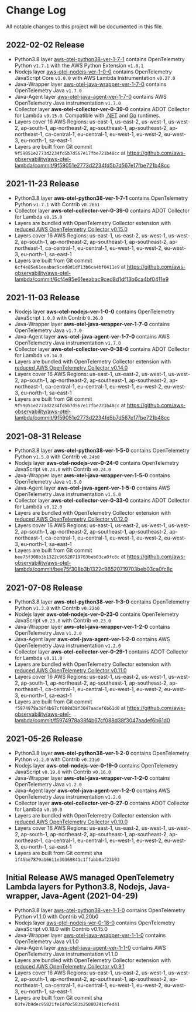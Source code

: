 # Change Log
All notable changes to this project will be documented in this file.

## 2022-02-02 Release
- Python3.8 layer [aws-otel-python38-ver-1-7-1](https://aws-otel.github.io/docs/getting-started/lambda/lambda-python) contains OpenTelemetry Python `v1.7.1` with the AWS Python Extension `v1.0.1`
- Nodejs layer [aws-otel-nodejs-ver-1-0-0](https://aws-otel.github.io/docs/getting-started/lambda/lambda-js) contains OpenTelemetry JavaScript Core `v1.0.0` with AWS Lambda Instrumentation `v0.27.0`
- Java-Wrapper layer [aws-otel-java-wrapper-ver-1-7-0](https://aws-otel.github.io/docs/getting-started/lambda/lambda-java) contains OpenTelemetry Java `v1.7.0`
- Java-Agent layer [aws-otel-java-agent-ver-1-7-0](https://aws-otel.github.io/docs/getting-started/lambda/lambda-java-auto-instr) contains AWS OpenTelemetry Java instrumentation `v1.7.0`
- Collector layer **aws-otel-collector-ver-0-39-0** contains ADOT Collector for Lambda `v0.15.0`. Compatible with [.NET](https://aws-otel.github.io/docs/getting-started/lambda/lambda-dotnet) and [Go](https://aws-otel.github.io/docs/getting-started/lambda/lambda-go) runtimes.
- Layers cover 16 AWS Regions: us-east-1, us-east-2, us-west-1, us-west-2, ap-south-1, ap-northeast-2, ap-southeast-1, ap-southeast-2, ap-northeast-1, ca-central-1, eu-central-1, eu-west-1, eu-west-2, eu-west-3, eu-north-1, sa-east-1
- Layers are built from Git commit `9f59051e2773d2234fd5b7d567e17fbe721b48cc` at https://github.com/aws-observability/aws-otel-lambda/commit/9f59051e2773d2234fd5b7d567e17fbe721b48cc

## 2021-11-23 Release
- Python3.8 layer **aws-otel-python38-ver-1-7-1** contains OpenTelemetry Python `v1.7.1` with Contrib `v0.26b1`
- Collector layer **aws-otel-collector-ver-0-39-0** contains ADOT Collector for Lambda `v0.15.0`
- Layers are bundled with OpenTelemetry Collector extension with [reduced AWS OpenTelemetry Collector v0.15.0](https://github.com/aws-observability/aws-otel-collector/releases/tag/pkg%2Flambdacomponents%2Fv0.14.0)
- Layers cover 16 AWS Regions: us-east-1, us-east-2, us-west-1, us-west-2, ap-south-1, ap-northeast-2, ap-southeast-1, ap-southeast-2, ap-northeast-1, ca-central-1, eu-central-1, eu-west-1, eu-west-2, eu-west-3, eu-north-1, sa-east-1
- Layers are built from Git commit `6cf4e85e61eeabac9ced8d1df13b6ca4bf0411e9` at https://github.com/aws-observability/aws-otel-lambda/commit/6cf4e85e61eeabac9ced8d1df13b6ca4bf0411e9

## 2021-11-03 Release
- Nodejs layer **aws-otel-nodejs-ver-1-0-0** contains OpenTelemetry JavaScript `1.0.0` with Contrib `0.26.0`
- Java-Wrapper layer **aws-otel-java-wrapper-ver-1-7-0** contains OpenTelemetry Java `v1.7.0`
- Java-Agent layer **aws-otel-java-agent-ver-1-7-0** contains AWS OpenTelemetry Java instrumentation `v1.7.0`
- Collector layer **aws-otel-collector-ver-0-38-0** contains ADOT Collector for Lambda `v0.14.0`
- Layers are bundled with OpenTelemetry Collector extension with [reduced AWS OpenTelemetry Collector v0.14.0](https://github.com/aws-observability/aws-otel-collector/releases/tag/pkg%2Flambdacomponents%2Fv0.14.0)
- Layers cover 16 AWS Regions: us-east-1, us-east-2, us-west-1, us-west-2, ap-south-1, ap-northeast-2, ap-southeast-1, ap-southeast-2, ap-northeast-1, ca-central-1, eu-central-1, eu-west-1, eu-west-2, eu-west-3, eu-north-1, sa-east-1
- Layers are built from Git commit `9f59051e2773d2234fd5b7d567e17fbe721b48cc` at https://github.com/aws-observability/aws-otel-lambda/commit/9f59051e2773d2234fd5b7d567e17fbe721b48cc

## 2021-08-31 Release
- Python3.8 layer **aws-otel-python38-ver-1-5-0** contains OpenTelemetry Python `v1.5.0` with Contrib `v0.24b0`
- Nodejs layer **aws-otel-nodejs-ver-0-24-0** contains OpenTelemetry JavaScript `v0.24.0` with Contrib `v0.24.0`
- Java-Wrapper layer **aws-otel-java-wrapper-ver-1-5-0** contains OpenTelemetry Java `v1.5.0`
- Java-Agent layer **aws-otel-java-agent-ver-1-5-0** contains AWS OpenTelemetry Java instrumentation `v1.5.0`
- Collector layer **aws-otel-collector-ver-0-33-0** contains ADOT Collector for Lambda `v0.12.0`
- Layers are bundled with OpenTelemetry Collector extension with [reduced AWS OpenTelemetry Collector v0.12.0](https://github.com/aws-observability/aws-otel-collector/releases/tag/pkg%2Flambdacomponents%2Fv0.12.0)
- Layers cover 16 AWS Regions: us-east-1, us-east-2, us-west-1, us-west-2, ap-south-1, ap-northeast-2, ap-southeast-1, ap-southeast-2, ap-northeast-1, ca-central-1, eu-central-1, eu-west-1, eu-west-2, eu-west-3, eu-north-1, sa-east-1
- Layers are built from Git commit `bee75f308b3b1322c96520719703beb03ca0fc8c` at https://github.com/aws-observability/aws-otel-lambda/commit/bee75f308b3b1322c96520719703beb03ca0fc8c

## 2021-07-08 Release
- Python3.8 layer **aws-otel-python38-ver-1-3-0** contains OpenTelemetry Python `v1.3.0` with Contrib `v0.22b0`
- Nodejs layer **aws-otel-nodejs-ver-0-23-0** contains OpenTelemetry JavaScript `v0.23.0` with Contrib `v0.23.0`
- Java-Wrapper layer **aws-otel-java-wrapper-ver-1-2-0** contains OpenTelemetry Java `v1.2.0`
- Java-Agent layer **aws-otel-java-agent-ver-1-2-0** contains AWS OpenTelemetry Java instrumentation `v1.2.0`
- Collector layer **aws-otel-collector-ver-0-29-1** contains ADOT Collector for Lambda `v0.11.0`
- Layers are bundled with OpenTelemetry Collector extension with [reduced AWS OpenTelemetry Collector v0.11.0](https://github.com/aws-observability/aws-otel-collector/releases/tag/pkg%2Flambdacomponents%2Fv0.11.0)
- Layers cover 16 AWS Regions: us-east-1, us-east-2, us-west-1, us-west-2, ap-south-1, ap-northeast-2, ap-southeast-1, ap-southeast-2, ap-northeast-1, ca-central-1, eu-central-1, eu-west-1, eu-west-2, eu-west-3, eu-north-1, sa-east-1
- Layers are built from Git commit `f5974978a38f4b67cf088d38f3047aadef6b61d0` at https://github.com/aws-observability/aws-otel-lambda/commit/f5974978a38f4b67cf088d38f3047aadef6b61d0

## 2021-05-26 Release
- Python3.8 layer **aws-otel-python38-ver-1-2-0** contains OpenTelemetry Python `v1.2.0` with Contrib `v0.21b0`
- Nodejs layer **aws-otel-nodejs-ver-0-19-0** contains OpenTelemetry JavaScript `v0.19.0` with Contrib `v0.16.0`
- Java-Wrapper layer **aws-otel-java-wrapper-ver-1-2-0** contains OpenTelemetry Java `v1.2.0`
- Java-Agent layer **aws-otel-java-agent-ver-1-2-0** contains AWS OpenTelemetry Java instrumentation `v1.2.0`
- Collector layer **aws-otel-collector-ver-0-27-0** contains ADOT Collector for Lambda `v0.10.0`
- Layers are bundled with OpenTelemetry Collector extension with [reduced AWS OpenTelemetry Collector v0.10.0](https://github.com/aws-observability/aws-otel-collector/releases/tag/pkg%2Flambdacomponents%2Fv0.10.0)
- Layers cover 16 AWS Regions: us-east-1, us-east-2, us-west-1, us-west-2, ap-south-1, ap-northeast-2, ap-southeast-1, ap-southeast-2, ap-northeast-1, ca-central-1, eu-central-1, eu-west-1, eu-west-2, eu-west-3, eu-north-1, sa-east-1
- Layers are built from Git commit sha `1f45be7879a16611e30369841c1ffabb0af23b93`

## Initial Release AWS managed OpenTelemetry Lambda layers for Python3.8, Nodejs, Java-wrapper, Java-Agent (2021-04-29)
- Python3.8 layer [aws-otel-python38-ver-1-1-0](https://aws-otel.github.io/docs/getting-started/lambda/python) contains OpenTelemetry Python v1.1.0 with Contrib v0.20b0
- Nodejs layer [aws-otel-nodejs-ver-0-18-0](https://aws-otel.github.io/docs/getting-started/lambda/javascript) contains OpenTelemetry JavaScript v0.18.0 with Contrib v0.15.0
- Java-Wrapper layer [aws-otel-java-wrapper-ver-1-1-0](https://aws-otel.github.io/docs/getting-started/lambda/java-manual-instr) contains OpenTelemetry Java v1.1.0
- Java-Agent layer [aws-otel-java-agent-ver-1-1-0](https://aws-otel.github.io/docs/getting-started/lambda/java-auto-instr) contains AWS OpenTelemetry Java instrumentation v1.1.0
- Layers are bundled with OpenTelemetry Collector extension with [reduced AWS OpenTelemetry Collector v0.9.1](https://github.com/aws-observability/aws-otel-collector/releases/tag/pkg%2Flambdacomponents%2Fv0.9.1)
- Layers cover 16 AWS Regions: us-east-1, us-east-2, us-west-1, us-west-2, ap-south-1, ap-northeast-2, ap-southeast-1, ap-southeast-2, ap-northeast-1, ca-central-1, eu-central-1, eu-west-1, eu-west-2, eu-west-3, eu-north-1, sa-east-1
- Layers are built from Git commit sha `03fe7b9dec95821fe14f0c583b25080241cfed41`
